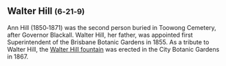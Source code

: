 ## Walter Hill <small>(6‑21‑9)</small>

Ann Hill (1850‑1871) was the second person buried in Toowong Cemetery, after Governor Blackall. Walter Hill, her father, was appointed first Superintendent of the Brisbane Botanic Gardens in 1855. As a tribute to Walter Hill, the [Walter Hill fountain](https://apps.des.qld.gov.au/heritage-register/detail/?id=600067#) was erected in the City Botanic Gardens in 1867. 
